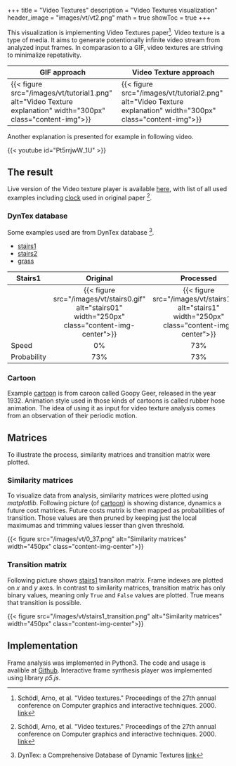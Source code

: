 +++
title = "Video Textures"
description = "Video Textures visualization"
header_image = "images/vt/vt2.png"
math = true
showToc = true
+++

<!--more-->

This visualization is implementing Video Textures paper[^1]. Video texture is a type of media. It aims to generate potentionally infinite video stream from analyzed input frames. In comparasion to a GIF, video textures are striving to minimalize repetativity.


|  GIF approach | Video Texture approach  |
|---|---|
| {{< figure src="/images/vt/tutorial1.png" alt="Video Texture explanation" width="300px" class="content-img">}} | {{< figure src="/images/vt/tutorial2.png" alt="Video Texture explanation" width="300px" class="content-img">}} |

Another explanation is presented for example in following video.

{{< youtube id="Pt5rrjwW_1U" >}}


## The result

Live version of the Video texture player is available [here](https://vt-player.netlify.app), with list of all used examples including [clock](https://vt-player.netlify.app/clock.html) used in original paper [^1].


### DynTex database

Some examples used are from DynTex database [^2].
- [stairs1](https://vt-player.netlify.app/stairs1.html)
- [stairs2](https://vt-player.netlify.app/stairs2.html)
- [grass](https://vt-player.netlify.app/grass.html)

|Stairs1|                                              Original                                              |                                             Processed                                             |
|-----------|:--------------------------------------------------------------------------------------------------:|:-------------------------------------------------------------------------------------------------:|
|             | {{< figure src="/images/vt/stairs0.gif" alt="stairs01" width="250px" class="content-img-center">}} | {{< figure src="/images/vt/stairs1.gif" alt="stairs1" width="250px" class="content-img-center">}} |
| Speed       |0%|73%|
| Probability |73%|73%|

[^2]: DynTex: a Comprehensive Database of Dynamic Textures [link](http://projects.cwi.nl/dyntex/)


### Cartoon

Example [cartoon](https://vt-player.netlify.app/cartoon.html) is from caroon called Goopy Geer, released in the year 1932. Animation style used in those kinds of cartoons is called rubber hose animation. The idea of using it as input for video texture analysis comes from an observation of their periodic motion.


## Matrices

To illustrate the process, similarity matrices and transition matrix were plotted.

### Similarity matrices

To visualize data from analysis, similarity matrices were plotted using *matplotlib*. Following picture (of [cartoon](https://vt-player.netlify.app/cartoon.html)) is showing distance, dynamics a future cost matrices. Future costs matrix is then mapped as probabilities of transition. Those values are then pruned by keeping just the local maximumas and trimming values lesser than given threshold.

{{< figure src="/images/vt/0_37.png" alt="Similarity matrices" width="450px" class="content-img-center">}}

### Transition matrix

Following picture shows [stairs1](https://vt-player.netlify.app/stairs1.html) transiton matrix. Frame indexes are plotted on $x$ and $y$ axes. In contrast to similarity matrices, transition matrix has only binary values, meaning only `True` and `False` values are plotted. True means that transition is possible.

{{< figure src="/images/vt/stairs1_transition.png" alt="Similarity matrices" width="450px" class="content-img-center">}}




## Implementation

Frame analysis was implemented in Python3. The code and usage is avalible at [Github](https://github.com/hoskra/vt). Interactive frame synthesis player was implemented using library *p5.js*.











[^1]: Schödl, Arno, et al. "Video textures." Proceedings of the 27th annual conference on Computer graphics and interactive techniques. 2000. [link](https://www.cc.gatech.edu/gvu/perception/projects/videotexture/SIGGRAPH2000/index.html)